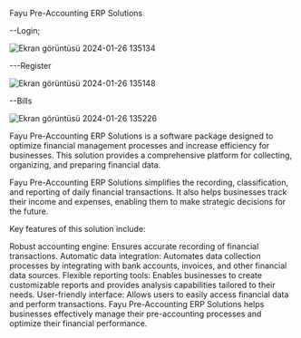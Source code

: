 Fayu Pre-Accounting ERP Solutions

--Login;

![Ekran görüntüsü 2024-01-26 135134](https://github.com/fatihyuzuguldu/Fayu-Pre-Accounting-ERP-Solutions/assets/99592644/afea23a6-52d0-47d8-85ba-f71ea3e0593e)

---Register

![Ekran görüntüsü 2024-01-26 135148](https://github.com/fatihyuzuguldu/Fayu-Pre-Accounting-ERP-Solutions/assets/99592644/30fdd998-c5a1-4133-8c92-2b790c9f5dc8)


--Bills

![Ekran görüntüsü 2024-01-26 135226](https://github.com/fatihyuzuguldu/Fayu-Pre-Accounting-ERP-Solutions/assets/99592644/9ebe991a-d3aa-4d54-b53d-864fd096c276)


Fayu Pre-Accounting ERP Solutions is a software package designed to optimize financial management processes and increase efficiency for businesses. This solution provides a comprehensive platform for collecting, organizing, and preparing financial data.

Fayu Pre-Accounting ERP Solutions simplifies the recording, classification, and reporting of daily financial transactions. It also helps businesses track their income and expenses, enabling them to make strategic decisions for the future.

Key features of this solution include:

Robust accounting engine: Ensures accurate recording of financial transactions.
Automatic data integration: Automates data collection processes by integrating with bank accounts, invoices, and other financial data sources.
Flexible reporting tools: Enables businesses to create customizable reports and provides analysis capabilities tailored to their needs.
User-friendly interface: Allows users to easily access financial data and perform transactions.
Fayu Pre-Accounting ERP Solutions helps businesses effectively manage their pre-accounting processes and optimize their financial performance.


